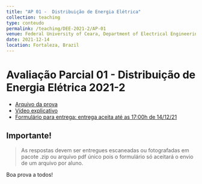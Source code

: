 ```yaml
---
title: "AP 01 -  Distribuição de Energia Elétrica"
collection: teaching
type: conteudo
permalink: /teaching/DEE-2021-2/AP-01
venue: Federal University of Ceara, Department of Electrical Engineering
date: 2021-12-14
location: Fortaleza, Brazil
---
```


# Avaliação Parcial 01 - Distribuição de Energia Elétrica 2021-2
- [Arquivo da prova](https://drive.google.com/file/d/1sE4296iNBCUZfZT5Ug2LRhv5JuiLCHDk/view?usp=drivesdk)
- [Vídeo explicativo](https://drive.google.com/file/d/1njuZQ_utt3tUD1yZH1pHRfyMOORo2O8o/view?usp=drivesdk)
- [Formulário para entrega: entrega aceita até as 17:00h de 14/12/21](https://forms.gle/FcQdnMiKftFR8y356)

## Importante!

> As respostas devem ser entregues escaneadas ou fotografadas em pacote .zip ou arquivo pdf único pois o formulário só aceitará o envio de um arquivo por aluno.

Boa prova a todos!